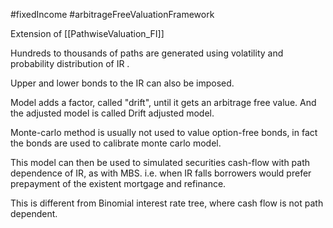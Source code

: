 #fixedIncome #arbitrageFreeValuationFramework 

Extension of [[PathwiseValuation_FI]] 

Hundreds to thousands of paths are generated using volatility and probability distribution of IR  .

Upper and lower bonds to the IR can also be imposed. 

Model adds a factor, called "drift", until it gets an arbitrage free value. 
And the adjusted model is called Drift adjusted model. 

Monte-carlo method is usually not used to value option-free bonds, in fact the bonds are used to calibrate monte carlo model. 

This model can then be used to simulated securities cash-flow with path dependence of IR, as with MBS. i.e. when IR falls borrowers would prefer prepayment of the existent mortgage and refinance. 

This is different from Binomial interest rate tree, where cash flow is not path dependent. 